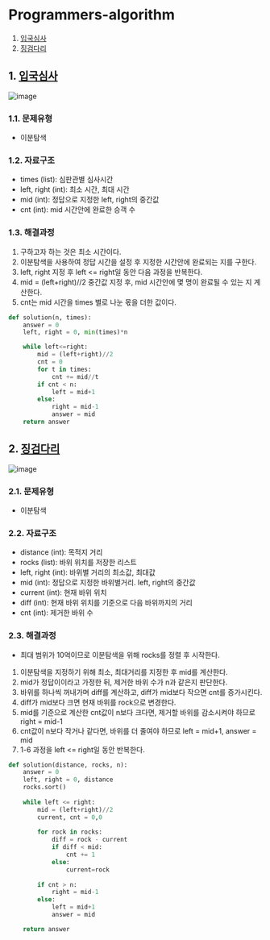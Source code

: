 # Programmers-algorithm
1. [입국심사](#1-입국심사)
2. [징검다리](#2-징검다리)

## 1. [입국심사](https://programmers.co.kr/learn/courses/30/lessons/43238)
![image](https://user-images.githubusercontent.com/44918665/128691897-9fb5dfe3-5f6d-4308-9fb4-14906fa72c21.png)


### 1.1. 문제유형
- 이분탐색

### 1.2. 자료구조
- times (list): 심판관별 심사시간
- left, right (int): 최소 시간, 최대 시간
- mid (int): 정답으로 지정한 left, right의 중간값
- cnt (int): mid 시간안에 완료한 승객 수

### 1.3. 해결과정
1. 구하고자 하는 것은 최소 시간이다.
2. 이분탐색을 사용하여 정답 시간을 설정 후 지정한 시간안에 완료되는 지를 구한다.
3. left, right 지정 후 left <= right일 동안 다음 과정을 반복한다.
4. mid = (left+right)//2 중간값 지정 후, mid 시간안에 몇 명이 완료될 수 있는 지 계산한다.
5. cnt는 mid 시간을 times 별로 나눈 몫을 더한 값이다.

```python
def solution(n, times):
    answer = 0
    left, right = 0, min(times)*n

    while left<=right:
        mid = (left+right)//2
        cnt = 0
        for t in times:
            cnt += mid//t
        if cnt < n:
            left = mid+1
        else:
            right = mid-1
            answer = mid
    return answer
```

## 2. [징검다리](https://programmers.co.kr/learn/courses/30/lessons/43236)
![image](https://user-images.githubusercontent.com/44918665/128692613-1c462b48-ded1-4508-bde3-1ae5b3c5af16.png)

### 2.1. 문제유형
- 이분탐색

### 2.2. 자료구조
- distance (int): 목적지 거리
- rocks (list): 바위 위치를 저장한 리스트
- left, right (int): 바위별 거리의 최소값, 최대값
- mid (int): 정답으로 지정한 바위별거리. left, right의 중간값
- current (int): 현재 바위 위치
- diff (int): 현재 바위 위치를 기준으로 다음 바위까지의 거리
- cnt (int): 제거한 바위 수

### 2.3. 해결과정
- 최대 범위가 10억이므로 이분탐색을 위해 rocks를 정렬 후 시작한다.
1. 이분탐색을 지정하기 위해 최소, 최대거리를 지정한 후 mid를 계산한다.
2. mid가 정답이이라고 가정한 뒤, 제거한 바위 수가 n과 같은지 판단한다.
3. 바위를 하나씩 꺼내가며 diff를 계산하고, diff가 mid보다 작으면 cnt를 증가시킨다.
4. diff가 mid보다 크면 현재 바위를 rock으로 변경한다.
5. mid를 기준으로 계산한 cnt값이 n보다 크다면, 제거할 바위를 감소시켜야 하므로 right = mid-1
6. cnt값이 n보다 작거나 같다면, 바위를 더 줄여야 하므로 left = mid+1, answer = mid
7. 1-6 과정을 left <= right일 동안 반복한다.

```python
def solution(distance, rocks, n):
    answer = 0
    left, right = 0, distance
    rocks.sort()
    
    while left <= right:
        mid = (left+right)//2
        current, cnt = 0,0
        
        for rock in rocks:
            diff = rock - current
            if diff < mid:
                cnt += 1
            else:
                current=rock
        
        if cnt > n:
            right = mid-1
        else:
            left = mid+1
            answer = mid

    return answer
```
